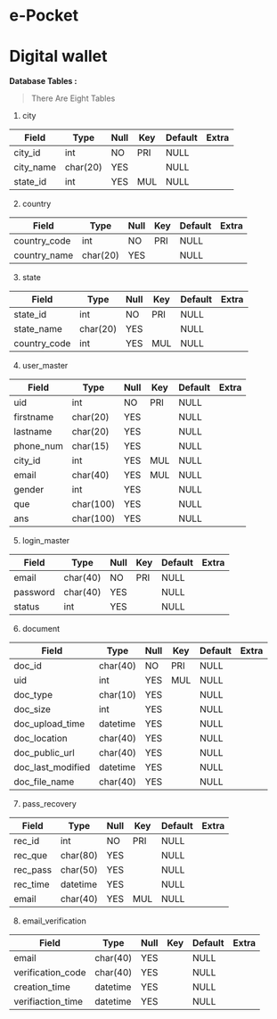 # e-Pocket
# Digital wallet


**Database Tables :**

> There Are Eight Tables
1. city

| Field     | Type     | Null | Key | Default | Extra |
|-----------|----------|------|-----|---------|-------|
| city_id   | int      | NO   | PRI | NULL    |       |
| city_name | char(20) | YES  |     | NULL    |       |
| state_id  | int      | YES  | MUL | NULL    |       |

2. country

| Field        | Type     | Null | Key | Default | Extra |
|--------------|----------|------|-----|---------|-------|
| country_code | int      | NO   | PRI | NULL    |       |
| country_name | char(20) | YES  |     | NULL    |       |

3. state

| Field        | Type     | Null | Key | Default | Extra |
|--------------|----------|------|-----|---------|-------|
| state_id     | int      | NO   | PRI | NULL    |       |
| state_name   | char(20) | YES  |     | NULL    |       |
| country_code | int      | YES  | MUL | NULL    |       |

4. user_master

| Field     | Type      | Null | Key | Default | Extra |
|-----------|-----------|------|-----|---------|-------|
| uid       | int       | NO   | PRI | NULL    |       |
| firstname | char(20)  | YES  |     | NULL    |       |
| lastname  | char(20)  | YES  |     | NULL    |       |
| phone_num | char(15)  | YES  |     | NULL    |       |
| city_id   | int       | YES  | MUL | NULL    |       |
| email     | char(40)  | YES  | MUL | NULL    |       |
| gender    | int       | YES  |     | NULL    |       |
| que       | char(100) | YES  |     | NULL    |       |
| ans       | char(100) | YES  |     | NULL    |       |


5. login_master

| Field    | Type     | Null | Key | Default | Extra |
|----------|----------|------|-----|---------|-------|
| email    | char(40) | NO   | PRI | NULL    |       |
| password | char(40) | YES  |     | NULL    |       |
| status   | int      | YES  |     | NULL    |       |


6. document

| Field | Type | Null | Key | Default | Extra |
| ----- | ---- | ---- |---- | ------- | ----- |
| doc_id            | char(40) | NO   | PRI | NULL    |       |
| uid               | int      | YES  | MUL | NULL    |       |
| doc_type          | char(10) | YES  |     | NULL    |       |
| doc_size          | int      | YES  |     | NULL    |       |
| doc_upload_time   | datetime | YES  |     | NULL    |       |
| doc_location      | char(40) | YES  |     | NULL    |       |
| doc_public_url    | char(40) | YES  |     | NULL    |       |
| doc_last_modified | datetime | YES  |     | NULL    |       |
| doc_file_name     | char(40) | YES  |     | NULL    |       |

7. pass_recovery

| Field    | Type     | Null | Key | Default | Extra |
|----------|----------|------|-----|---------|-------|
| rec_id   | int      | NO   | PRI | NULL    |       |
| rec_que  | char(80) | YES  |     | NULL    |       |
| rec_pass | char(50) | YES  |     | NULL    |       |
| rec_time | datetime | YES  |     | NULL    |       |
| email    | char(40) | YES  | MUL | NULL    |       |

8. email_verification

| Field             | Type     | Null | Key | Default | Extra |
|-------------------|----------|------|-----|---------|-------|
| email             | char(40) | YES  |     | NULL    |       |
| verification_code | char(40) | YES  |     | NULL    |       |
| creation_time     | datetime | YES  |     | NULL    |       |
| verifiaction_time | datetime | YES  |     | NULL    |       |

